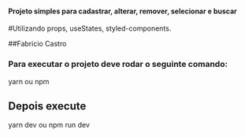 #### Projeto simples para cadastrar, alterar, remover, selecionar e buscar

#Utilizando props, useStates, styled-components.

##Fabricio Castro

### Para executar o projeto deve rodar o seguinte comando:

yarn ou npm

## Depois execute

yarn dev ou npm run dev
